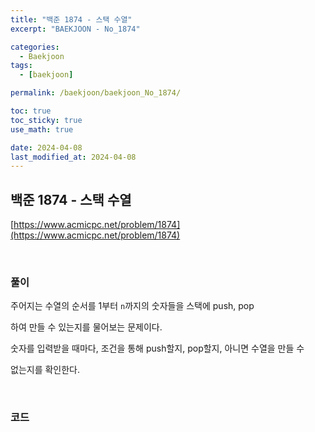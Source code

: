 ```yaml
---
title: "백준 1874 - 스택 수열"
excerpt: "BAEKJOON - No_1874"

categories:
  - Baekjoon
tags:
  - [baekjoon]

permalink: /baekjoon/baekjoon_No_1874/

toc: true
toc_sticky: true
use_math: true

date: 2024-04-08
last_modified_at: 2024-04-08
---
```


## 백준 1874 - 스택 수열

[https://www.acmicpc.net/problem/1874](https://www.acmicpc.net/problem/1874)

<br>

### 풀이

주어지는 수열의 순서를 1부터 `n`까지의 숫자들을 스택에 push, pop <br>

하여 만들 수 있는지를 물어보는 문제이다. <br>

숫자를 입력받을 때마다, 조건을 통해 push할지, pop할지, 아니면 수열을 만들 수 <br>

없는지를 확인한다. 

<br>

### 코드

<script src="https://gist.github.com/jinwoojwa/dde218abe1bccd4ece47693940328db0.js"></script>